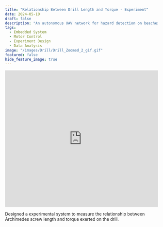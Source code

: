 ```yaml
---
title: "Relationship Between Drill Length and Torque - Experiment"
date: 2024-05-10
draft: false
description: "An autonomous UAV network for hazard detection on beaches."
tags:
  - Embedded System 
  - Motor Control 
  - Experiment Design 
  - Data Analysis 
image: "/images/Drill/Drill_Zoomed_2_gif.gif"
featured: false
hide_feature_image: true
---
```


<iframe width="100%" height="450" 
  src="https://www.youtube.com/embed/MxE4Ym68O-w" 
  title="Drill Video - Mechatronics Systems Design" 
  frameborder="0" 
  allow="accelerometer; autoplay; clipboard-write; encrypted-media; gyroscope; picture-in-picture" 
  allowfullscreen>
</iframe>

Designed a experimental system to measure the relationship between Archimedes screw length and torque exerted on the drill. 


